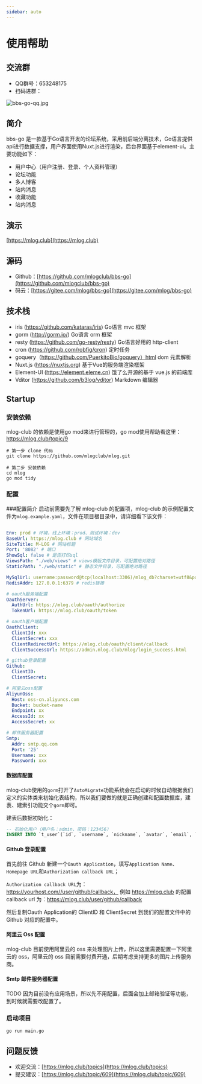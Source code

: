 ```yaml
---
sidebar: auto
---
```


# 使用帮助

## 交流群
- QQ群号：653248175
- 扫码进群：

![bbs-go-qq.jpg](https://i.loli.net/2019/09/12/eiKSXycnDB7R6Gw.jpg)

## 简介
bbs-go 是一款基于Go语言开发的论坛系统，采用前后端分离技术，Go语言提供api进行数据支撑，用户界面使用Nuxt.js进行渲染，后台界面基于element-ui。主要功能如下：

- 用户中心（用户注册、登录、个人资料管理）
- 论坛功能
- 多人博客
- 站内消息
- 收藏功能
- 站内消息

## 演示
[https://mlog.club](https://mlog.club)

## 源码
- Github：[https://github.com/mlogclub/bbs-go](https://github.com/mlogclub/bbs-go)
- 码云：[https://gitee.com/mlog/bbs-go](https://gitee.com/mlog/bbs-go)


## 技术栈
- iris (https://github.com/kataras/iris) Go语言 mvc 框架
- gorm (http://gorm.io/) Go语言 orm 框架
- resty (https://github.com/go-resty/resty) Go语言好用的 http-client
- cron (https://github.com/robfig/cron) 定时任务
- goquery（https://github.com/PuerkitoBio/goquery）html dom 元素解析
- Nuxt.js (https://nuxtjs.org) 基于Vue的服务端渲染框架
- Element-UI (https://element.eleme.cn) 饿了么开源的基于 vue.js 的前端库
- Vditor (https://github.com/b3log/vditor) Markdown 编辑器

## Startup
### 安装依赖
mlog-club 的依赖是使用go mod来进行管理的，go mod使用帮助看这里：https://mlog.club/topic/9
```shell
# 第一步 clone 代码
git clone https://github.com/mlogclub/mlog.git

# 第二步 安装依赖
cd mlog
go mod tidy
```

### 配置

###配置简介
启动前需要先了解 mlog-club 的配置项，mlog-club 的示例配置文件为`mlog.example.yaml`，文件在项目根目录中，请详细看下该文件：
```yaml

Env: prod # 环境，线上环境：prod、测试环境：dev
BaseUrl: https://mlog.club # 网站域名
SiteTitle: M-LOG # 网站标题
Port: '8082' # 端口
ShowSql: false # 是否打印sql
ViewsPath: "./web/views" # views模版文件目录，可配置绝对路径
StaticPath: "./web/static" # 静态文件目录，可配置绝对路径

MySqlUrl: username:password@tcp(localhost:3306)/mlog_db?charset=utf8&parseTime=True&loc=Local  # 数据库链接
RedisAddr: 127.0.0.1:6379 # redis链接

# oauth服务端配置
OauthServer:
  AuthUrl: https://mlog.club/oauth/authorize
  TokenUrl: https://mlog.club/oauth/token

# oauth客户端配置
OauthClient:
  ClientId: xxx
  ClientSecret: xxx
  ClientRedirectUrl: https://mlog.club/oauth/client/callback
  ClientSuccessUrl: https://admin.mlog.club/mlog/login_success.html

# github登录配置
Github:
  ClientID:
  ClientSecret:

# 阿里云oss配置
AliyunOss:
  Host: oss-cn.aliyuncs.com
  Bucket: bucket-name
  Endpoint: xx
  AccessId: xx
  AccessSecret: xx

# 邮件服务器配置
Smtp:
  Addr: smtp.qq.com
  Port: '25'
  Username: xxx
  Password: xxx
```

#### 数据库配置
mlog-club使用的`gorm`打开了`AutoMigrate`功能系统会在启动的时候自动根据我们定义的实体类来初始化表结构，所以我们要做的就是正确创建和配置数据库，建表、建索引功能交个`gorm`即可。

建表后数据初始化：

```sql
-- 初始化用户（用户名：admin、密码：123456）
INSERT INTO `t_user`(`id`, `username`, `nickname`, `avatar`, `email`, `password`, `status`, `create_time`, `update_time`, `roles`, `type`, `description`) VALUES (1, 'admin', '管理员', '', '', '$2a$10$ofA39bAFMpYpIX/Xiz7jtOMH9JnPvYfPRlzHXqAtLPFpbE/cLdjmS', 0, 1555419028975, 1555419028975, '管理员', 0, '轻轻地我走了，正如我轻轻的来。');
```

#### Github 登录配置
首先前往 Github 新建一个`Oauth Application`，填写`Application Name`、`Homepage URL`和`Authorization callback URL`；

`Authorization callback URL`为：https://yourhost.com//user/github/callback， 例如 https://mlog.club 的配置 callback url 为：https://mlog.club/user/github/callback

然后复制Oauth Application的 ClientID 和 ClientSecret 到我们的配置文件中的 Github 对应的配置中。

#### 阿里云 Oss 配置
mlog-club 目前使用阿里云的 oss 来处理图片上传，所以这里需要配置一下阿里云的 oss，阿里云的 oss 目前需要付费开通，后期考虑支持更多的图片上传服务商。

#### Smtp 邮件服务器配置
TODO 因为目前没有应用场景，所以先不用配置，后面会加上邮箱验证等功能，到时候就需要改配置了。

### 启动项目

```shell
go run main.go
```

## 问题反馈
- 欢迎交流：[https://mlog.club/topics](https://mlog.club/topics)
- 提交建议：[https://mlog.club/topic/609](https://mlog.club/topic/609)
